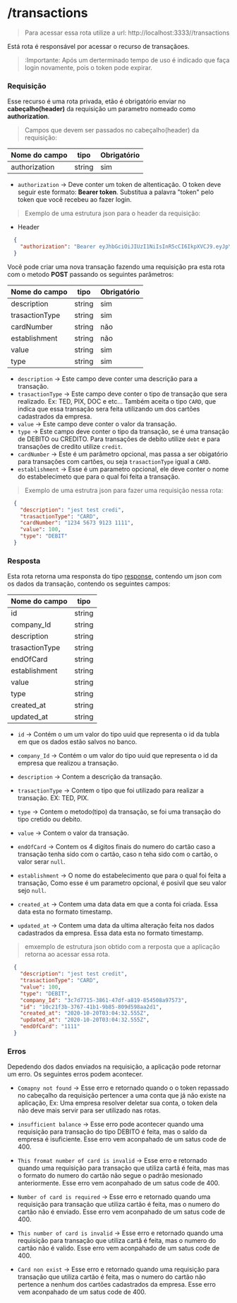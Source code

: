 # /transactions

> Para acessar essa rota utilize a url: http://localhost:3333//transactions

Está rota é responsável por acessar o recurso de transaçãoes.

> :Importante: Após um derterminado tempo de uso é indicado que faça login novamente, pois o token pode expirar.

### Requisição

  Esse recurso é uma rota privada, etão é obrigatório enviar no **cabeçalho(header)** da requisição um parametro nomeado como **authorization**.

 > Campos que devem ser passados no cabeçalho(header) da requisição:

  Nome do campo  | tipo   | Obrigatório
  ------- | ------ | -----------
  authorization | string |  sim

  - ```authorization``` -> Deve conter um token de altenticação. O token deve seguir este formato: **Bearer token**. Substitua a palavra "token" pelo token que você recebeu ao fazer login.

  > Exemplo de uma estrutura json para o header da requisição:

  - Header

  ```json
    {
      "authorization": "Bearer eyJhbGciOiJIUzI1NiIsInR5cCI6IkpXVCJ9.eyJpYXQiOjE2MDI5MTYyNzcsImV4cCI6MTYwMjkyMzQ3Nywic3ViIjoiM2M3ZDc3MTUtMzg2MS00N2RmLWE4MTktODU0NTA4YTk3NTczIn0.Hny0UclzxxklnHYMP8FrBX4i4T79U5a2lgBMJMKxzFw"
    }
  ```

  Vocẽ pode criar uma nova transação fazendo uma requisição pra esta rota com o metodo **POST** passando os seguintes parâmetros:

  Nome do campo  | tipo   | Obrigatório
  ------- | ------ | -----------
  description    | string |  sim
  trasactionType | string |  sim
  cardNumber     | string |  não
  establishment  | string |  não
  value          | string |  sim
  type           | string |  sim

  - ```description``` -> Este campo deve conter uma descrição para a transação.
  - ```trasactionType``` -> Este campo deve conter o tipo de transação que sera realizado. Ex: TED, PIX, DOC e etc... Também aceita o tipo ```CARD```, que indica que essa transação sera feita utilizando um dos cartões cadastrados da empresa.
  - ```value``` -> Este campo deve conter o valor da transação.
  - ```type``` ->  Este campo deve conter o tipo da transação, se é uma transação de DEBITO ou CREDITO. Para transações de debito utilize ```debt``` e para transações de credito utilize ```credit```.
  - ```cardNumber``` -> Este é um parâmetro opcional, mas passa a ser obigatório para transações com cartões, ou seja ```trasactionType``` igual a ```CARD```.
  - ```establishment``` -> Esse é um parametro opcional, ele deve conter o nome do estabelecimeto que para o qual foi feita a transação.

  > Exemplo de uma estrutra json para fazer uma requisição nessa rota:

```json
  {
    "description": "jest test credi",
    "trasactionType": "CARD",
    "cardNumber": "1234 5673 9123 1111",
    "value": 100,
    "type": "DEBIT"
  }
```

### Resposta

Esta rota retorna uma responsta do tipo [response](https://expressjs.com/pt-br/api.html#res), contendo um json com os dados da transação, contendo os seguintes campos:

  Nome do campo  | tipo
  -------------- | ----
  id             | string
  company_Id     | string
  description    | string
  trasactionType | string
  endOfCard      | string
  establishment  | string
  value          | string
  type           | string
  created_at     | string
  updated_at     | string

 - ```id``` -> Contém o um um valor do tipo uuid que representa o id da tubla em que os dados estão salvos no banco.

  - ```company_Id``` -> Contém o um valor do tipo uuid que representa o id da empresa que realizou a transação.

  - ```description``` -> Contem a descrição da transação.

  - ```trasactionType``` -> Contem o tipo que foi utilizado para realizar a transação. EX: TED, PIX.

  - ```type``` -> Contem o metodo(tipo) da transação, se foi uma transação do tipo cretido ou debito.

  - ```value``` -> Contem o valor da transação.

  - ```endOfCard``` -> Contem os 4 digitos finais do numero do cartão caso a transação tenha sido com o cartão, caso n teha sido com o cartão, o valor serar ```null```.

  - ```establishment``` -> O nome do estabelecimento que para o qual foi feita a transação, Como esse é um parametro opcional, é posivil que seu valor sejo ```null```.

  - ```created_at``` -> Contem uma data data em que a conta foi criada. Essa data esta no formato timestamp.

  - ```updated_at``` -> Contem uma data da ultima alteração feita nos dados cadastrados da empresa. Essa data esta no formato timestamp.


> emxemplo de  estrutura json obtido com a rerposta que a aplicação retorna ao acessar essa rota.

```json
  {
    "description": "jest test credit",
    "trasactionType": "CARD",
    "value": 100,
    "type": "DEBIT",
    "company_Id": "3c7d7715-3861-47df-a819-854508a97573",
    "id": "10c21f3b-3767-41b1-9b85-809d598aa2d1",
    "created_at": "2020-10-20T03:04:32.555Z",
    "updated_at": "2020-10-20T03:04:32.555Z",
    "endOfCard": "1111"
  }
```

### Erros

Depedendo dos dados enviados na requisição, a aplicação pode retornar um erro. Os seguintes erros podem acontecer.

- ```Comapny not found``` -> Esse erro e retornado quando o o token repassado no cabeçalho da requisição pertencer a uma conta que já não existe na aplicação, Ex: Uma empresa resolver deletar sua conta, o token dela não deve mais servir para ser utilizado nas rotas.

- ```insufficient balance``` -> Esse erro pode acontecer quando uma requisição para transação do tipo DEBITO é feita, mas o saldo da empresa é isuficiente. Esse erro vem aconpahado de um satus code de 400.

- ```This fromat number of card is invalid``` -> Esse erro e retornado quando uma requisição para transação que utiliza cartã é feita, mas mas o formato do numero do cartão não segue o padrão mesionado anteriormente. Esse erro vem aconpahado de um satus code de 400.

- ```Number of card is required``` -> Esse erro e retornado quando uma requisição para transação que utiliza cartão é feita, mas o numero do cartão não é enviado. Esse erro vem aconpahado de um satus code de 400.

- ```This number of card is invalid``` -> Esse erro e retornado quando uma requisição para transação que utiliza cartã é feita, mas o numero do cartão não é valido. Esse erro vem aconpahado de um satus code de 400.

- ```Card non exist``` -> Esse erro e retornado quando uma requisição para transação que utiliza cartão é feita, mas o numero do cartão não pertence a nenhum dos cartões cadastrados da empresa. Esse erro vem aconpahado de um satus code de 400.



